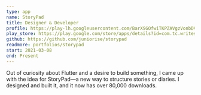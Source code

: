 ```yaml
---
type: app
name: StoryPad
title: Designer & Developer
profile: https://play-lh.googleusercontent.com/BarXSGOfwiTKPZAVgzVonbDVZb5KyD3CjCsXL5t2o-3vJ069pmfeMVyXMM8sgS662hU=s360-rw
play_store: https://play.google.com/store/apps/details?id=com.tc.writestory
github: https://github.com/juniorise/storypad
readmore: portfolios/storypad
start: 2021-03-08
end: Present
---
```


Out of curiosity about Flutter and a desire to build something, I came up with the idea for StoryPad—a new way to structure stories or diaries. I designed and built it, and it now has over 80,000 downloads.
